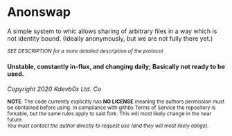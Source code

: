 <h1>Anonswap</h1>

A simple system to whic allows sharing of arbitrary files in a way which is not
identity bound. (Ideally anonymously, but we are not fully there yet.)

*<sub>SEE DESCRIPTION for a more detailed description of the protocol</sub>*

<h4><b>Unstable, constantly in-flux, and changing daily;
Basically not ready to be
used.</b></h4>

_Copyright 2020 Kdevb0x Ltd. Co_

<sup>**NOTE**: The code currently explicitly has <b>NO LICENSE</b> meaning the authors permission
must be obntained before using. In compliance with githbs Terms of Service the
repository is forkable, but the same rules apply to said fork.
This will most likely change in the near future.
<br>
*You must contact the author directly to request use (and they will most
likely oblige).*</sup>
